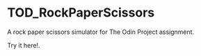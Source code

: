 # TOD_RockPaperScissors
A rock paper scissors simulator for The Odin Project assignment.

<a src="https://skyblueflash.github.io/TOP_RockPaperScissors/">Try it here!</a>.
